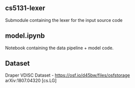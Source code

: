 ## cs5131-lexer
Submodule containing the lexer for the input source code

## model.ipynb
Notebook containing the data pipeline + model code.

## Dataset
Draper VDISC Dataset - https://osf.io/d45bw/files/osfstorage 
arXiv:1807.04320 [cs.LG]

